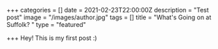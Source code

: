 +++
categories = []
date = 2021-02-23T22:00:00Z
description = "Test post"
image = "/images/author.jpg"
tags = []
title = "What's Going on at Suffolk? "
type = "featured"

+++
Hey! This is my first post :) 